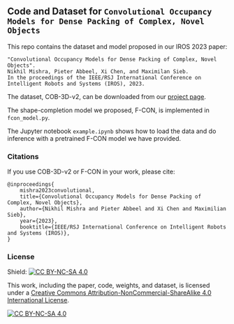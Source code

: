 
## Code and Dataset for `Convolutional Occupancy Models for Dense Packing of Complex, Novel Objects`

This repo contains the dataset and model proposed in our IROS 2023 paper:

```
"Convolutional Occupancy Models for Dense Packing of Complex, Novel Objects".
Nikhil Mishra, Pieter Abbeel, Xi Chen, and Maximilan Sieb.
In the proceedings of the IEEE/RSJ International Conference on Intelligent Robots and Systems (IROS), 2023.
```

The dataset, COB-3D-v2, can be downloaded from our [project page](https://sites.google.com/view/fcon-packing/).

The shape-completion model we proposed, F-CON, is implemented in `fcon_model.py`.

The Jupyter notebook `example.ipynb` shows how to load the data and do inference with a pretrained F-CON model we have provided.


### Citations

If you use COB-3D-v2 or F-CON in your work, please cite:
 ```
 @inproceedings{
     mishra2023convolutional,
     title={Convolutional Occupancy Models for Dense Packing of Complex, Novel Objects},
     author={Nikhil Mishra and Pieter Abbeel and Xi Chen and Maximilian Sieb},
     year={2023},
     booktitle={IEEE/RSJ International Conference on Intelligent Robots and Systems (IROS)},
}
```

### License
Shield: [![CC BY-NC-SA 4.0][cc-by-nc-sa-shield]][cc-by-nc-sa]

This work, including the paper, code, weights, and dataset, is licensed under a
[Creative Commons Attribution-NonCommercial-ShareAlike 4.0 International License][cc-by-nc-sa].

[![CC BY-NC-SA 4.0][cc-by-nc-sa-image]][cc-by-nc-sa]

[cc-by-nc-sa]: http://creativecommons.org/licenses/by-nc-sa/4.0/
[cc-by-nc-sa-image]: https://licensebuttons.net/l/by-nc-sa/4.0/88x31.png
[cc-by-nc-sa-shield]: https://img.shields.io/badge/License-CC%20BY--NC--SA%204.0-lightgrey.svg
